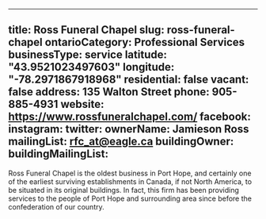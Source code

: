 
---
title: Ross Funeral Chapel
slug: ross-funeral-chapel
ontarioCategory: Professional Services
businessType: service
latitude: "43.9521023497603"
longitude: "-78.2971867918968"
residential: false
vacant: false
address: 135 Walton Street
phone: 905-885-4931
website: https://www.rossfuneralchapel.com/ 
facebook: 
instagram: 
twitter: 
ownerName: Jamieson Ross
mailingList: rfc_at@eagle.ca
buildingOwner: 
buildingMailingList: 
---
Ross Funeral Chapel is the oldest business in Port Hope, and certainly one of the earliest surviving establishments in Canada, if not North America, to be situated in its original buildings. In fact, this firm has been providing services to the people of Port Hope and surrounding area since before the confederation of our country.


